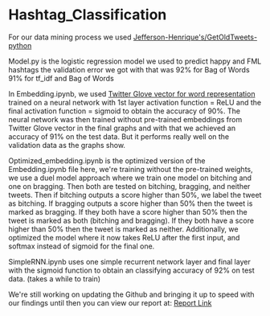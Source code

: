 # Hashtag_Classification

For our data mining process we used [Jefferson-Henrique's/GetOldTweets-python](https://github.com/Jefferson-Henrique/GetOldTweets-python)

Model.py is the logistic regression model we used to predict happy and FML hashtags the validation error we got with that was 92% for Bag of Words
91% for tf_idf and Bag of Words

In Embedding.ipynb, we used [Twitter Glove vector for word representation](https://nlp.stanford.edu/projects/glove/ ) trained on a neural network with 1st layer activation function = ReLU and the final activation function = sigmoid to obtain the accuracy of 90%. The neural network was then trained without pre-trained embeddings from Twitter Glove vector in the final graphs and with that we achieved an accuracy of 91% on the test data. But it performs really well on the validation data as the graphs show.

Optimized_embedding.ipynb is the optimized version of the Embedding.ipynb file here, we're training without the pre-trained weights, we use a duel model approach where we train one model on bitching and one on bragging. Then both are tested on bitching, bragging, and neither tweets. Then if bitching outputs a score higher than 50%, we label the tweet as bitching. If bragging outputs a score higher than 50% then the tweet is marked as bragging. If they both have a score higher than 50% then the tweet is marked as both (bitching and bragging). If they both have a score higher than 50% then the tweet is marked as neither. Additionally, we optimized the model where it now takes ReLU after the first input, and softmax instead of sigmoid for the final one.

SimpleRNN.ipynb uses one simple recurrent network layer and final layer with the sigmoid function to obtain an classifying accuracy of 92% on test data. (takes a while to train)

We're still working on updating the Github and bringing it up to speed with our findings until then you can view our report at: [Report Link](https://docs.google.com/document/d/1xffgs0fqMzrzvINqbOXSkrlccr0DsVIU2Wh7T6cvDBg/edit?usp=sharing)
